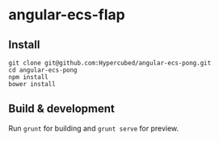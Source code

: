 # angular-ecs-flap

## Install

```
git clone git@github.com:Hypercubed/angular-ecs-pong.git
cd angular-ecs-pong
npm install
bower install
```

## Build & development

Run `grunt` for building and `grunt serve` for preview.

